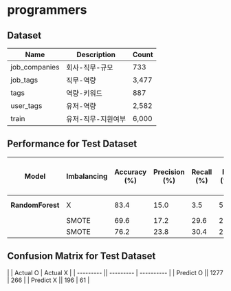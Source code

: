 # programmers


## Dataset

|        Name       | Description | Count |
| ----------------- | ----------- | ----- |
|   job_companies   | 회사-직무-규모 |  733  |
|  job_tags  | 직무-역량 | 3,477 |
|  tags | 역량-키워드 | 887 |
|  user_tags | 유저-역량 | 2,582 |
|   train  | 유저-직무-지원여부 | 6,000 |


## Performance for Test Dataset

|   Model    |       Imbalancing      | Accuracy (%) | Precision (%) | Recall (%) | F1 (%) | ROC-AUC Score (%) | iteration |
|  ----------   | ---------------- | -------------- | ----------- | ------------------ | --------------- | ---------------- | -------- |
|  **RandomForest**   |   X   |    83.4    |     15.0    |        3.5        |      5.7       |       50.1       | ------- |
|                     |  SMOTE |      69.6      |   17.2  |      29.6      |    21.7     |     52.9     | 1 |
|                     |  SMOTE |      76.2     |   23.8  |      30.4      |    26.7     |     57.1     | 2 |


## Confusion Matrix for Test Dataset
|  |   Actual O  |   Actual X   | 
|  --------- ||  --------- | ---------- |
|  Predict O ||   1277  |   266   | 
|  Predict X ||  196   | 61 | 
